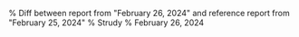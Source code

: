 % Diff between report from "February 26, 2024" and reference report from "February 25, 2024"
% Strudy
% February 26, 2024


